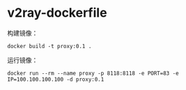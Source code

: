 # v2ray-dockerfile
构建镜像：
```console
docker build -t proxy:0.1 .
```

运行镜像：
```console
docker run --rm --name proxy -p 8118:8118 -e PORT=83 -e IP=100.100.100.100 -d proxy:0.1
```
